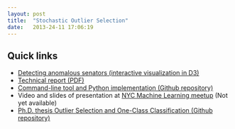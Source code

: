 ```yaml
---
layout: post
title:  "Stochastic Outlier Selection"
date:   2013-24-11 17:06:19
---
```


## Quick links

- [Detecting anomalous senators (interactive visualization in D3)][demo]
- [Technical report (PDF)][tr]
- [Command-line tool and Python implementation (Github repository)][repo]
- Video and slides of presentation at [NYC Machine Learning meetup][meetup] (Not yet available)
- [Ph.D. thesis Outlier Selection and One-Class Classification (Github repository)][thesis]



[thesis]: https://github.com/jeroenjanssens/phd-thesis
[meetup]: http://www.meetup.com/NYC-Machine-Learning/events/149093182/
[demo]: http://bl.ocks.org/jeroenjanssens/7608890
[repo]: https://github.com/jeroenjanssens/sos
[twitter]: https://twitter.com/jeroenhjanssens/
[tr]: https://github.com/jeroenjanssens/sos/blob/master/doc/sos-ticc-tr-2012-001.pdf?raw=true
